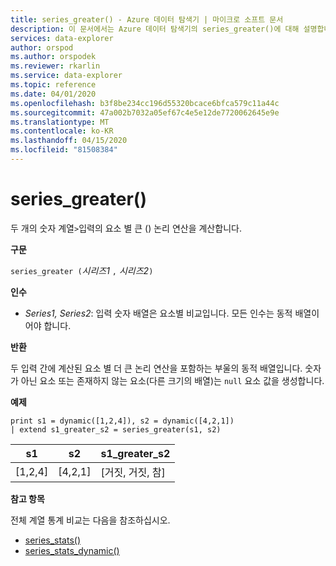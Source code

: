 ```yaml
---
title: series_greater() - Azure 데이터 탐색기 | 마이크로 소프트 문서
description: 이 문서에서는 Azure 데이터 탐색기의 series_greater()에 대해 설명합니다.
services: data-explorer
author: orspod
ms.author: orspodek
ms.reviewer: rkarlin
ms.service: data-explorer
ms.topic: reference
ms.date: 04/01/2020
ms.openlocfilehash: b3f8be234cc196d55320bcace6bfca579c11a44c
ms.sourcegitcommit: 47a002b7032a05ef67c4e5e12de7720062645e9e
ms.translationtype: MT
ms.contentlocale: ko-KR
ms.lasthandoff: 04/15/2020
ms.locfileid: "81508384"
---
```

# <a name="series_greater"></a>series_greater()

두 개의 숫자 계열`>`입력의 요소 별 큰 () 논리 연산을 계산합니다.

**구문**

`series_greater (`*시리즈1* `,` *시리즈2*`)`

**인수**

* *Series1, Series2*: 입력 숫자 배열은 요소별 비교입니다. 모든 인수는 동적 배열이어야 합니다. 

**반환**

두 입력 간에 계산된 요소 별 더 큰 논리 연산을 포함하는 부울의 동적 배열입니다. 숫자가 아닌 요소 또는 존재하지 않는 요소(다른 크기의 배열)는 `null` 요소 값을 생성합니다.

**예제**

```kusto
print s1 = dynamic([1,2,4]), s2 = dynamic([4,2,1])
| extend s1_greater_s2 = series_greater(s1, s2)
```

|s1|s2|s1_greater_s2|
|---|---|---|
|[1,2,4]|[4,2,1]|[거짓, 거짓, 참]|

**참고 항목**

전체 계열 통계 비교는 다음을 참조하십시오.
* [series_stats()](series-statsfunction.md)
* [series_stats_dynamic()](series-stats-dynamicfunction.md)